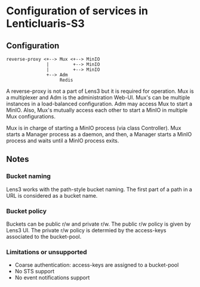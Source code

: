 # Configuration of services in Lenticluaris-S3

## Configuration

```
reverse-proxy <+-->︎ Mux <+--> MinIO
               |         +--> MinIO
               |         +--> MinIO
               +--> Adm
                    Redis
```

A reverse-proxy is not a part of Lens3 but it is required for
operation.  Mux is a multiplexer and Adm is the administration Web-UI.
Mux's can be multiple instances in a load-balanced configuration.  Adm
may access Mux to start a MinIO.  Also, Mux's mutually access each
other to start a MinIO in multiple Mux configurations.

Mux is in charge of starting a MinIO process (via class Controller).
Mux starts a Manager process as a daemon, and then, a Manager starts a
MinIO process and waits until a MinIO process exits.

## Notes

### Bucket naming

Lens3 works with the path-style bucket naming.  The first part of a
path in a URL is considered as a bucket name.

### Bucket policy

Buckets can be public r/w and private r/w.  The public r/w policy is
given by Lens3 UI.  The private r/w policy is determied by the
access-keys associated to the bucket-pool.

### Limitations or unsupported

* Coarse authentication: access-keys are assigned to a bucket-pool
* No STS support
* No event notifications support
